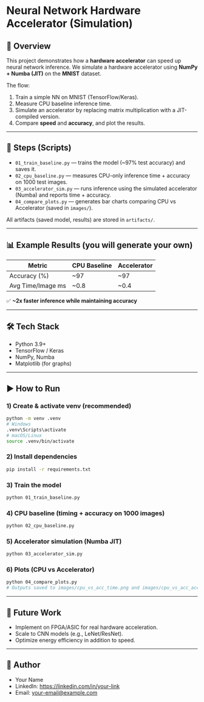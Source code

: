 
# Neural Network Hardware Accelerator (Simulation)

## 📌 Overview
This project demonstrates how a **hardware accelerator** can speed up neural network inference.
We simulate a hardware accelerator using **NumPy + Numba (JIT)** on the **MNIST** dataset.

The flow:
1) Train a simple NN on MNIST (TensorFlow/Keras).
2) Measure CPU baseline inference time.
3) Simulate an accelerator by replacing matrix multiplication with a JIT-compiled version.
4) Compare **speed** and **accuracy**, and plot the results.

---

## 🚀 Steps (Scripts)
- `01_train_baseline.py` — trains the model (~97% test accuracy) and saves it.
- `02_cpu_baseline.py` — measures CPU-only inference time + accuracy on 1000 test images.
- `03_accelerator_sim.py` — runs inference using the simulated accelerator (Numba) and reports time + accuracy.
- `04_compare_plots.py` — generates bar charts comparing CPU vs Accelerator (saved in `images/`).

All artifacts (saved model, results) are stored in `artifacts/`.

---

## 📊 Example Results (you will generate your own)
| Metric            | CPU Baseline | Accelerator |
|-------------------|--------------|-------------|
| Accuracy (%)      | ~97          | ~97         |
| Avg Time/Image ms | ~0.8         | ~0.4        |

✅ **~2x faster inference while maintaining accuracy**

---

## 🛠 Tech Stack
- Python 3.9+
- TensorFlow / Keras
- NumPy, Numba
- Matplotlib (for graphs)

---

## ▶️ How to Run

### 1) Create & activate venv (recommended)
```bash
python -m venv .venv
# Windows
.venv\Scripts\activate
# macOS/Linux
source .venv/bin/activate
```

### 2) Install dependencies
```bash
pip install -r requirements.txt
```

### 3) Train the model
```bash
python 01_train_baseline.py
```

### 4) CPU baseline (timing + accuracy on 1000 images)
```bash
python 02_cpu_baseline.py
```

### 5) Accelerator simulation (Numba JIT)
```bash
python 03_accelerator_sim.py
```

### 6) Plots (CPU vs Accelerator)
```bash
python 04_compare_plots.py
# Outputs saved to images/cpu_vs_acc_time.png and images/cpu_vs_acc_acc.png
```

---

## 🎯 Future Work
- Implement on FPGA/ASIC for real hardware acceleration.
- Scale to CNN models (e.g., LeNet/ResNet).
- Optimize energy efficiency in addition to speed.

---

## 👤 Author
- Your Name
- LinkedIn: https://linkedin.com/in/your-link
- Email: your-email@example.com
